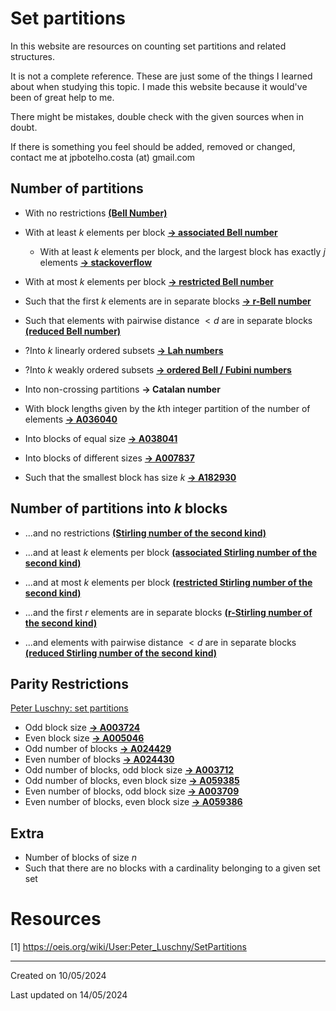 <!-- title: Set Partitions -->

# Set partitions

In this website are resources on counting set partitions and related structures.

It is not a complete reference. These are just some of the things I learned about when studying this topic. I made this website because it would've been of great help to me. 

There might be mistakes, double check with the given sources when in doubt.

 If there is something you feel should be added, removed or changed, contact me at jpbotelho.costa (at) gmail.com

## Number of partitions

- With no restrictions [**(Bell Number)**](bellNumbers.md)

- With at least $k$ elements per block [**-> associated Bell number**](associatedBell.md)
  - With at least $k$ elements per block, and the largest block has exactly $j$ elements [**-> stackoverflow**](https://math.stackexchange.com/questions/1078391/counting-set-partitions-with-constraints)
- With at most $k$ elements per block [**-> restricted Bell number**](restrictedBell.md)
- Such that the first $k$ elements are in separate blocks [**-> r-Bell number**](r-bell.md)

- Such that elements with pairwise distance $<d$ are in separate blocks [**(reduced Bell number)** ](reducedBell.md)

- ?Into $k$ linearly ordered subsets [**-> Lah numbers**](https://en.wikipedia.org/wiki/Lah_number)

- ?Into $k$ weakly ordered subsets [**-> ordered Bell / Fubini numbers**](https://en.wikipedia.org/wiki/Ordered_Bell_number)

- Into non-crossing partitions **-> Catalan number**

- With block lengths given by the $k$th integer partition of the number of elements [**-> A036040**](https://oeis.org/A036040)

- Into blocks of equal size [**-> A038041**](https://oeis.org/A038041)

- Into blocks of different sizes [**-> A007837**](https://oeis.org/A007837)
- Such that the smallest block has size $k$ [**-> A182930**](https://oeis.org/A182930)

## Number of partitions into $k$  blocks
- ...and no restrictions [**(Stirling number of the second kind)**](stirlingNumbers.md)
 
- ...and at least $k$ elements per block [**(associated Stirling number of the second kind)**](associatedStirling.md)
- ...and at most $k$ elements per block [**(restricted Stirling  number of the second kind)**](restrictedStirling.md)
- ...and the first $r$ elements are in separate blocks [**(r-Stirling number of the second kind)**](r-restrictedStirling.md)
- ...and elements with pairwise distance $<d$ are in separate blocks [**(reduced Stirling number of the second kind)** ](reducedStirling.md)



## Parity Restrictions
[Peter Luschny: set partitions](https://oeis.org/wiki/User:Peter_Luschny/SetPartitions)
- Odd block size [**-> A003724**](https://oeis.org/A003724)
- Even block size [**-> A005046**](https://oeis.org/A005046)
- Odd number of blocks [**-> A024429**](https://oeis.org/A024429)
- Even number of blocks [**-> A024430**](https://oeis.org/A024430)
- Odd number of blocks, odd block size [**-> A003712**](https://oeis.org/A003712)
- Odd number of blocks, even block size [**-> A059385**](https://oeis.org/A059385)
- Even number of blocks, odd block size [**-> A003709**](https://oeis.org/A003709)
- Even number of blocks, even block size [**-> A059386**](https://oeis.org/A059386)




## Extra
- Number of blocks of size $n$
- Such that there are no blocks with a cardinality belonging to a given set set
# Resources
[1] https://oeis.org/wiki/User:Peter_Luschny/SetPartitions


______

Created on 10/05/2024

Last updated on 14/05/2024